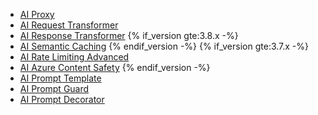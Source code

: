 * [AI Proxy](/hub/kong-inc/ai-proxy/)
* [AI Request Transformer](/hub/kong-inc/ai-request-transformer/)
* [AI Response Transformer](/hub/kong-inc/ai-response-transformer/)
{% if_version gte:3.8.x -%} 
* [AI Semantic Caching](/hub/kong-inc/ai-semantic-caching/) <span class="badge enterprise"></span>
{% endif_version -%}
{% if_version gte:3.7.x -%} 
* [AI Rate Limiting Advanced](/hub/kong-inc/ai-rate-limiting-advanced/) <span class="badge enterprise"></span>
* [AI Azure Content Safety](/hub/kong-inc/ai-azure-content-safety/) <span class="badge enterprise"></span>
{% endif_version -%}
* [AI Prompt Template](/hub/kong-inc/ai-prompt-template/)
* [AI Prompt Guard](/hub/kong-inc/ai-prompt-guard/)
* [AI Prompt Decorator](/hub/kong-inc/ai-prompt-decorator/)